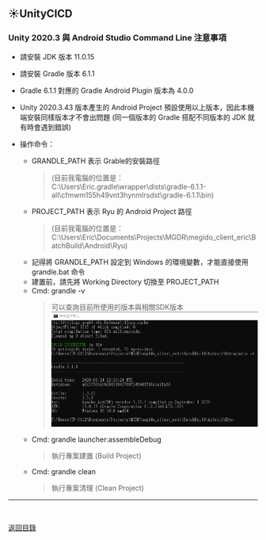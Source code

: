 ## :sunny:UnityCICD

### Unity 2020.3 與 Android Studio Command Line 注意事項

* 請安裝 JDK 版本 11.0.15
* 請安裝 Gradle 版本 6.1.1
* Gradle 6.1.1 對應的 Gradle Android Plugin 版本為 4.0.0
* Unity 2020.3.43 版本產生的 Android Project 預設使用以上版本，因此本機端安裝同樣版本才不會出問題 (同一個版本的 Gradle 搭配不同版本的 JDK 就有時會遇到錯誤)
* 操作命令：

  * GRANDLE_PATH 表示 Grable的安裝路徑
    > (目前我電腦的位置是：C:\Users\Eric\.gradle\wrapper\dists\gradle-6.1.1-all\cfmwm155h49vnt3hynmlrsdst\gradle-6.1.1\bin)
  * PROJECT_PATH 表示 Ryu 的 Android Project 路徑
    > (目前我電腦的位置是：C:\Users\Eric\Documents\Projects\MGDR\megido_client_eric\BatchBuild\Android\Ryu)
  * 記得將 GRANDLE_PATH 設定到 Windows 的環境變數，才能直接使用 grandle.bat 命令
  * 建置前，請先將 Working Directory 切換至 PROJECT_PATH
  * Cmd: grandle -v
    > 可以查詢目前所使用的版本與相關SDK版本
    > ![](/images/gradle-version.png)
  * Cmd: grandle launcher:assembleDebug
    > 執行專案建置 (Build Project)
  * Cmd: grandle clean
    > 執行專案清理 (Clean Project)

---

<br>

[返回目錄](https://github.com/BricL/ericsplayground/blob/main/README.md)
